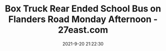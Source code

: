 ---
"title": "Box Truck Rear Ended School Bus on Flanders Road Monday Afternoon - 27east.com"
"date": "2021-9-20 21:22:30"
"feed_name": "GOOGLENEWSINDUSTRIAL"
"feed_website": "https://news.google.com/search?q=industrial%2Bincident&hl=en-US&gl=US&ceid=US:en"
"feed_rss": "https://news.google.com/rss/search?q=industrial%2Bincident&hl=en-US&gl=US&ceid=US:en"
"link": "https://www.27east.com/southampton-press/box-truck-rear-ended-school-bus-on-flanders-road-monday-afternoon-1818934/"
"source": "{'href': 'https://www.27east.com', 'title': '27east.com'}"
"file": "_posts/2021-1-1-4fcc2532a9cc0b2ff28ed8fd88cc1f539e81bad5.md"
"accident": "0"
"drilling": "0"
"dead": "0"
"injured": "0"
"arrested": "0"
"where": "unknown site"
"place": "unknown place"
---